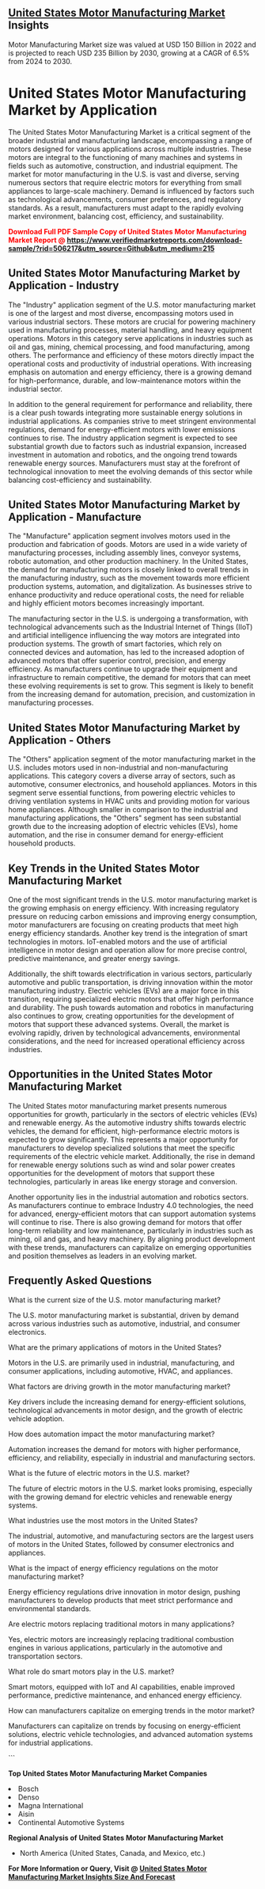 <h2><a href="https://www.verifiedmarketreports.com/download-sample/?rid=506217&amp;utm_source=Github&amp;utm_medium=215" target="_blank">United States Motor Manufacturing Market</a> Insights</h2><p>Motor Manufacturing Market size was valued at USD 150 Billion in 2022 and is projected to reach USD 235 Billion by 2030, growing at a CAGR of 6.5% from 2024 to 2030.</p><p> <h1>United States Motor Manufacturing Market by Application</h1> <p>The United States Motor Manufacturing Market is a critical segment of the broader industrial and manufacturing landscape, encompassing a range of motors designed for various applications across multiple industries. These motors are integral to the functioning of many machines and systems in fields such as automotive, construction, and industrial equipment. The market for motor manufacturing in the U.S. is vast and diverse, serving numerous sectors that require electric motors for everything from small appliances to large-scale machinery. Demand is influenced by factors such as technological advancements, consumer preferences, and regulatory standards. As a result, manufacturers must adapt to the rapidly evolving market environment, balancing cost, efficiency, and sustainability. <strong><p><span class=""><span style="color: #ff0000;"><strong>Download Full PDF Sample Copy of United States Motor Manufacturing Market Report</strong> @ </span><a href="https://www.verifiedmarketreports.com/download-sample/?rid=506217&amp;utm_source=Github&amp;utm_medium=215" target="_blank">https://www.verifiedmarketreports.com/download-sample/?rid=506217&amp;utm_source=Github&amp;utm_medium=215</a></span></p></strong></p> <h2>United States Motor Manufacturing Market by Application - Industry</h2> <p>The "Industry" application segment of the U.S. motor manufacturing market is one of the largest and most diverse, encompassing motors used in various industrial sectors. These motors are crucial for powering machinery used in manufacturing processes, material handling, and heavy equipment operations. Motors in this category serve applications in industries such as oil and gas, mining, chemical processing, and food manufacturing, among others. The performance and efficiency of these motors directly impact the operational costs and productivity of industrial operations. With increasing emphasis on automation and energy efficiency, there is a growing demand for high-performance, durable, and low-maintenance motors within the industrial sector.</p> <p>In addition to the general requirement for performance and reliability, there is a clear push towards integrating more sustainable energy solutions in industrial applications. As companies strive to meet stringent environmental regulations, demand for energy-efficient motors with lower emissions continues to rise. The industry application segment is expected to see substantial growth due to factors such as industrial expansion, increased investment in automation and robotics, and the ongoing trend towards renewable energy sources. Manufacturers must stay at the forefront of technological innovation to meet the evolving demands of this sector while balancing cost-efficiency and sustainability.</p> <h2>United States Motor Manufacturing Market by Application - Manufacture</h2> <p>The "Manufacture" application segment involves motors used in the production and fabrication of goods. Motors are used in a wide variety of manufacturing processes, including assembly lines, conveyor systems, robotic automation, and other production machinery. In the United States, the demand for manufacturing motors is closely linked to overall trends in the manufacturing industry, such as the movement towards more efficient production systems, automation, and digitalization. As businesses strive to enhance productivity and reduce operational costs, the need for reliable and highly efficient motors becomes increasingly important.</p> <p>The manufacturing sector in the U.S. is undergoing a transformation, with technological advancements such as the Industrial Internet of Things (IIoT) and artificial intelligence influencing the way motors are integrated into production systems. The growth of smart factories, which rely on connected devices and automation, has led to the increased adoption of advanced motors that offer superior control, precision, and energy efficiency. As manufacturers continue to upgrade their equipment and infrastructure to remain competitive, the demand for motors that can meet these evolving requirements is set to grow. This segment is likely to benefit from the increasing demand for automation, precision, and customization in manufacturing processes.</p> <h2>United States Motor Manufacturing Market by Application - Others</h2> <p>The "Others" application segment of the motor manufacturing market in the U.S. includes motors used in non-industrial and non-manufacturing applications. This category covers a diverse array of sectors, such as automotive, consumer electronics, and household appliances. Motors in this segment serve essential functions, from powering electric vehicles to driving ventilation systems in HVAC units and providing motion for various home appliances. Although smaller in comparison to the industrial and manufacturing applications, the "Others" segment has seen substantial growth due to the increasing adoption of electric vehicles (EVs), home automation, and the rise in consumer demand for energy-efficient household products.</p> <pThis application segment benefits from ongoing innovations in motor technology, such as the development of more compact and energy-efficient solutions. The increasing shift towards electric transportation, particularly in the automotive sector, has been a significant driver of demand for electric motors. Additionally, as consumers become more environmentally conscious, the need for energy-efficient motors in everyday products, such as refrigerators, air conditioners, and washing machines, continues to rise. Manufacturers in this segment must focus on creating solutions that are not only cost-effective but also meet stringent environmental standards and consumer expectations for performance and longevity.</p> <h2>Key Trends in the United States Motor Manufacturing Market</h2> <p>One of the most significant trends in the U.S. motor manufacturing market is the growing emphasis on energy efficiency. With increasing regulatory pressure on reducing carbon emissions and improving energy consumption, motor manufacturers are focusing on creating products that meet high energy efficiency standards. Another key trend is the integration of smart technologies in motors. IoT-enabled motors and the use of artificial intelligence in motor design and operation allow for more precise control, predictive maintenance, and greater energy savings.</p> <p>Additionally, the shift towards electrification in various sectors, particularly automotive and public transportation, is driving innovation within the motor manufacturing industry. Electric vehicles (EVs) are a major force in this transition, requiring specialized electric motors that offer high performance and durability. The push towards automation and robotics in manufacturing also continues to grow, creating opportunities for the development of motors that support these advanced systems. Overall, the market is evolving rapidly, driven by technological advancements, environmental considerations, and the need for increased operational efficiency across industries.</p> <h2>Opportunities in the United States Motor Manufacturing Market</h2> <p>The United States motor manufacturing market presents numerous opportunities for growth, particularly in the sectors of electric vehicles (EVs) and renewable energy. As the automotive industry shifts towards electric vehicles, the demand for efficient, high-performance electric motors is expected to grow significantly. This represents a major opportunity for manufacturers to develop specialized solutions that meet the specific requirements of the electric vehicle market. Additionally, the rise in demand for renewable energy solutions such as wind and solar power creates opportunities for the development of motors that support these technologies, particularly in areas like energy storage and conversion.</p> <p>Another opportunity lies in the industrial automation and robotics sectors. As manufacturers continue to embrace Industry 4.0 technologies, the need for advanced, energy-efficient motors that can support automation systems will continue to rise. There is also growing demand for motors that offer long-term reliability and low maintenance, particularly in industries such as mining, oil and gas, and heavy machinery. By aligning product development with these trends, manufacturers can capitalize on emerging opportunities and position themselves as leaders in an evolving market.</p> <h2>Frequently Asked Questions</h2> <p>What is the current size of the U.S. motor manufacturing market?</p> <p>The U.S. motor manufacturing market is substantial, driven by demand across various industries such as automotive, industrial, and consumer electronics.</p> <p>What are the primary applications of motors in the United States?</p> <p>Motors in the U.S. are primarily used in industrial, manufacturing, and consumer applications, including automotive, HVAC, and appliances.</p> <p>What factors are driving growth in the motor manufacturing market?</p> <p>Key drivers include the increasing demand for energy-efficient solutions, technological advancements in motor design, and the growth of electric vehicle adoption.</p> <p>How does automation impact the motor manufacturing market?</p> <p>Automation increases the demand for motors with higher performance, efficiency, and reliability, especially in industrial and manufacturing sectors.</p> <p>What is the future of electric motors in the U.S. market?</p> <p>The future of electric motors in the U.S. market looks promising, especially with the growing demand for electric vehicles and renewable energy systems.</p> <p>What industries use the most motors in the United States?</p> <p>The industrial, automotive, and manufacturing sectors are the largest users of motors in the United States, followed by consumer electronics and appliances.</p> <p>What is the impact of energy efficiency regulations on the motor manufacturing market?</p> <p>Energy efficiency regulations drive innovation in motor design, pushing manufacturers to develop products that meet strict performance and environmental standards.</p> <p>Are electric motors replacing traditional motors in many applications?</p> <p>Yes, electric motors are increasingly replacing traditional combustion engines in various applications, particularly in the automotive and transportation sectors.</p> <p>What role do smart motors play in the U.S. market?</p> <p>Smart motors, equipped with IoT and AI capabilities, enable improved performance, predictive maintenance, and enhanced energy efficiency.</p> <p>How can manufacturers capitalize on emerging trends in the motor market?</p> <p>Manufacturers can capitalize on trends by focusing on energy-efficient solutions, electric vehicle technologies, and advanced automation systems for industrial applications.</p> ```</p><p><strong>Top United States Motor Manufacturing Market Companies</strong></p><div data-test-id=""><p><li>Bosch</li><li> Denso</li><li> Magna International</li><li> Aisin</li><li> Continental Automotive Systems</li></p><div><strong>Regional Analysis of&nbsp;United States Motor Manufacturing Market</strong></div><ul><li dir="ltr"><p dir="ltr">North America&nbsp;(United States, Canada, and Mexico, etc.)</p></li></ul><p><strong>For More Information or Query, Visit @&nbsp;</strong><strong><a href="https://www.verifiedmarketreports.com/product/motor-manufacturing-market-size-and-forecast/?utm_source=Github&amp;utm_medium=215" target="_blank">United States Motor Manufacturing Market Insights Size And Forecast</a></strong></p></div>
